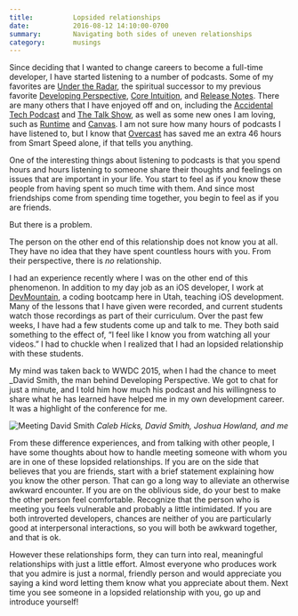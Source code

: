 ```yaml
---
title:          Lopsided relationships
date:           2016-08-12 14:10:00-0700
summary:        Navigating both sides of uneven relationships
category:       musings
---
```


Since deciding that I wanted to change careers to become a full-time developer, I have started listening to a number of podcasts. Some of my favorites are [Under the Radar](https://www.relay.fm/radar), the spiritual successor to my previous favorite [Developing Perspective](http://developingperspective.com), [Core Intuition](http://www.coreint.org), and [Release Notes](https://releasenotes.tv). There are many others that I have enjoyed off and on, including the [Accidental Tech Podcast](http://atp.fm) and [The Talk Show](https://daringfireball.net/thetalkshow/), as well as some new ones I am loving, such as [Runtime](https://spec.fm/podcasts/runtime) and [Canvas](https://www.relay.fm/canvas). I am not sure how many hours of podcasts I have listened to, but I know that [Overcast](https://overcast.fm) has saved me an extra 46 hours from Smart Speed alone, if that tells you anything.

One of the interesting things about listening to podcasts is that you spend hours and hours listening to someone share their thoughts and feelings on issues that are important in your life. You start to feel as if you know these people from having spent so much time with them. And since most friendships come from spending time together, you begin to feel as if you are friends.

But there is a problem.

The person on the other end of this relationship does not know you at all. They have no idea that they have spent countless hours with you. From their perspective, there is _no_ relationship.

I had an experience recently where I was on the other end of this phenomenon. In addition to my day job as an iOS developer, I work at [DevMountain](https://devmounta.in), a coding bootcamp here in Utah, teaching iOS development. Many of the lessons that I have given were recorded, and current students watch those recordings as part of their curriculum. Over the past few weeks, I have had a few students come up and talk to me. They both said something to the effect of, “I feel like I know you from watching all your videos.” I had to chuckle when I realized that I had an lopsided relationship with these students.

My mind was taken back to WWDC 2015, when I had the chance to meet \_David Smith, the man behind Developing Perspective. We got to chat for just a minute, and I told him how much his podcast and his willingness to share what he has learned have helped me in my own development career. It was a highlight of the conference for me.

![Meeting David Smith](/images/posts/david-smith.jpg)
*Caleb Hicks, David Smith, Joshua Howland, and me*

From these difference experiences, and from talking with other people, I have some thoughts about how to handle meeting someone with whom you are in one of these lopsided relationships. If you are on the side that believes that you are friends, start with a brief statement explaining how you know the other person. That can go a long way to alleviate an otherwise awkward encounter. If you are on the oblivious side, do your best to make the other person feel comfortable. Recognize that the person who is meeting you feels vulnerable and probably a little intimidated. If you are both introverted developers, chances are neither of you are particularly good at interpersonal interactions, so you will both be awkward together, and that is ok.

However these relationships form, they can turn into real, meaningful relationships with just a little effort. Almost everyone who produces work that you admire is just a normal, friendly person and would appreciate you saying a kind word letting them know what you appreciate about them. Next time you see someone in a lopsided relationship with you, go up and introduce yourself!
